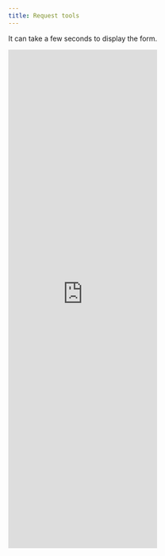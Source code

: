 ```yaml
---
title: Request tools
---
```


<p  class="text-center">It can take a few seconds to display the form.</p>
<iframe src="https://docs.google.com/forms/d/e/1FAIpQLSeDF893dlQbqWYimhRfC8QTUp7ORqoFfYK82RM6wlqkh_f7dg/viewform?embedded=true" class="w-100" height="1000px" frameborder="0" marginheight="0" marginwidth="0">Loading…</iframe>
